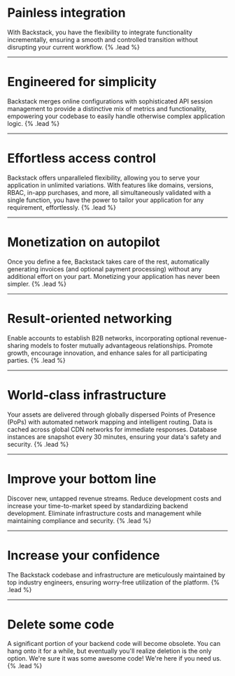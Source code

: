 

# Painless integration

With Backstack, you have the flexibility to integrate functionality incrementally, ensuring a smooth and controlled transition without disrupting your current workflow. {% .lead %}

[//]: # (Backstack offers seamless integration of Software as a Service &#40;SaaS&#41; features into your existing codebase, allowing you to adopt new functionalities gradually. With Backstack, you have the flexibility to introduce and integrate SaaS features incrementally, ensuring a smooth and controlled transition without disrupting your current workflow. This modular approach empowers developers to enhance their applications at their own pace, making Backstack an ideal solution for progressive feature integration.  {% .lead %})

---


# Engineered for simplicity

Backstack merges online configurations with sophisticated API session management to provide a distinctive mix of metrics and functionality, empowering your codebase to easily handle otherwise complex application logic.  {% .lead %}

---


# Effortless access control

Backstack offers unparalleled flexibility, allowing you to serve your application in unlimited variations. With features like domains, versions, RBAC, in-app purchases, and more, all simultaneously validated with a single function, you have the power to tailor your application for any requirement, effortlessly.  {% .lead %}


---

# Monetization on autopilot

Once you define a fee, Backstack takes care of the rest, automatically generating invoices (and optional payment processing) without any additional effort on your part. Monetizing your application has never been simpler. {% .lead %}

---


# Result-oriented networking

Enable accounts to establish B2B networks, incorporating optional revenue-sharing models to foster mutually advantageous relationships. Promote growth, encourage innovation, and enhance sales for all participating parties.  {% .lead %}

---


[//]: # ()
[//]: # ()
[//]: # ({% quick-links %})

[//]: # ()
[//]: # ({% quick-link title="One codebase, many apps" icon="theming" href="/docs/versioning" description="Serve distinct versions of functionality from a single, unmodified codebase." /%})

[//]: # ()
[//]: # ({% quick-link title="Simplified access control" icon="plugins" href="/docs/access-control" description="Enforce multiple layers of access control simultaneously." /%})

[//]: # ()
[//]: # ({% quick-link title="Monetization" icon="presets" href="/docs/monetization" description="Recognize multiple revenue streams generated through various methods of feature distribution." /%})

[//]: # ()
[//]: # ({% quick-link title="Extremely easy integration" icon="installation" href="/docs/quickstart" description="Be productive within minutes of defining your first application." /%})

[//]: # ()
[//]: # ({% /quick-links %})



# World-class infrastructure

Your assets are delivered through globally dispersed Points of Presence (PoPs) with automated network mapping and intelligent routing. Data is cached across global CDN networks for immediate responses. Database instances are snapshot every 30 minutes, ensuring your data's safety and security. {% .lead %}

---

# Improve your bottom line

Discover new, untapped revenue streams. Reduce development costs and increase your time-to-market speed by standardizing backend development. Eliminate infrastructure costs and management while maintaining compliance and security. {% .lead %}

---

# Increase your confidence

The Backstack codebase and infrastructure are meticulously maintained by top industry engineers, ensuring worry-free utilization of the platform. {% .lead %}

---

# Delete some code

A significant portion of your backend code will become obsolete. You can hang onto it for a while, but eventually you'll realize deletion is the only option. We're sure it was some awesome code! We're here if you need us.  {% .lead %}
